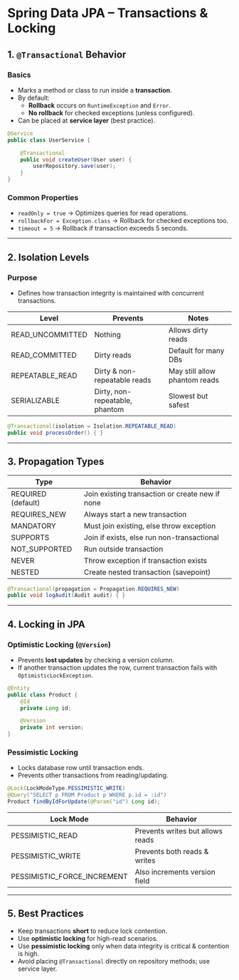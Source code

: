 # Spring Data JPA – Transactions & Locking

## 1. `@Transactional` Behavior

### Basics
- Marks a method or class to run inside a **transaction**.
- By default:
  - **Rollback** occurs on `RuntimeException` and `Error`.
  - **No rollback** for checked exceptions (unless configured).
- Can be placed at **service layer** (best practice).

```java
@Service
public class UserService {

    @Transactional
    public void createUser(User user) {
        userRepository.save(user);
    }
}
```

### Common Properties
- `readOnly = true` → Optimizes queries for read operations.
- `rollbackFor = Exception.class` → Rollback for checked exceptions too.
- `timeout = 5` → Rollback if transaction exceeds 5 seconds.

---

## 2. Isolation Levels

### Purpose
- Defines how transaction integrity is maintained with concurrent transactions.

| Level                | Prevents                        | Notes |
|----------------------|----------------------------------|-------|
| READ_UNCOMMITTED     | Nothing                         | Allows dirty reads |
| READ_COMMITTED       | Dirty reads                     | Default for many DBs |
| REPEATABLE_READ      | Dirty & non-repeatable reads    | May still allow phantom reads |
| SERIALIZABLE         | Dirty, non-repeatable, phantom  | Slowest but safest |

```java
@Transactional(isolation = Isolation.REPEATABLE_READ)
public void processOrder() { }
```

---

## 3. Propagation Types

| Type               | Behavior |
|--------------------|----------|
| REQUIRED (default) | Join existing transaction or create new if none |
| REQUIRES_NEW       | Always start a new transaction |
| MANDATORY          | Must join existing, else throw exception |
| SUPPORTS           | Join if exists, else run non-transactional |
| NOT_SUPPORTED      | Run outside transaction |
| NEVER              | Throw exception if transaction exists |
| NESTED             | Create nested transaction (savepoint) |

```java
@Transactional(propagation = Propagation.REQUIRES_NEW)
public void logAudit(Audit audit) { }
```

---

## 4. Locking in JPA

### Optimistic Locking (`@Version`)
- Prevents **lost updates** by checking a version column.
- If another transaction updates the row, current transaction fails with `OptimisticLockException`.

```java
@Entity
public class Product {
    @Id
    private Long id;

    @Version
    private int version;
}
```

### Pessimistic Locking
- Locks database row until transaction ends.
- Prevents other transactions from reading/updating.

```java
@Lock(LockModeType.PESSIMISTIC_WRITE)
@Query("SELECT p FROM Product p WHERE p.id = :id")
Product findByIdForUpdate(@Param("id") Long id);
```

| Lock Mode                  | Behavior |
|----------------------------|----------|
| PESSIMISTIC_READ           | Prevents writes but allows reads |
| PESSIMISTIC_WRITE          | Prevents both reads & writes |
| PESSIMISTIC_FORCE_INCREMENT| Also increments version field |

---

## 5. Best Practices
- Keep transactions **short** to reduce lock contention.
- Use **optimistic locking** for high-read scenarios.
- Use **pessimistic locking** only when data integrity is critical & contention is high.
- Avoid placing `@Transactional` directly on repository methods; use service layer.